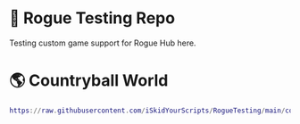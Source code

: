 # 🧪 Rogue Testing Repo
Testing custom game support for Rogue Hub here.

# 🌎 Countryball World
```lua
https://raw.githubusercontent.com/iSkidYourScripts/RogueTesting/main/country%20big%20balls.lua
```
